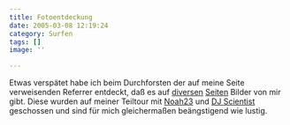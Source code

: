 ```yaml
---
title: Fotoentdeckung
date: 2005-03-08 12:19:24
category: Surfen
tags: []
image: ''

---
```


Etwas verspätet habe ich beim Durchforsten der auf meine Seite verweisenden Referrer entdeckt, daß es auf [diversen](http://www.the-groundzero.com/pictures/0501_noah23/noah23.htm) [Seiten](http://www.clubw71.de/Noah23.html) Bilder von mir gibt. Diese wurden auf meiner Teiltour mit [Noah23](http://www.plaguelanguage.com) und [DJ Scientist](http://www.djscientist.com) geschossen und sind für mich gleichermaßen beängstigend wie lustig.
